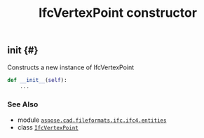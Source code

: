 ﻿---
title: IfcVertexPoint constructor
second_title: Aspose.CAD for Python via .NET API References
description: 
type: docs
weight: 10
url: /python-net/aspose.cad.fileformats.ifc.ifc4.entities/ifcvertexpoint/__init__/
is_root: false
---

## __init__ {#}

Constructs a new instance of IfcVertexPoint



```python
def __init__(self):
    ...
```





### See Also
* module [`aspose.cad.fileformats.ifc.ifc4.entities`](../../)
* class [`IfcVertexPoint`](/cad/python-net/aspose.cad.fileformats.ifc.ifc4.entities/ifcvertexpoint)
